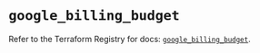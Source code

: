 # `google_billing_budget`

Refer to the Terraform Registry for docs: [`google_billing_budget`](https://registry.terraform.io/providers/hashicorp/google/5.37.0/docs/resources/billing_budget).
